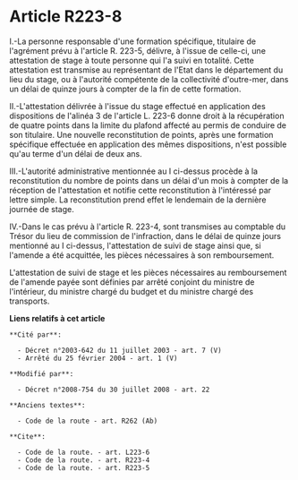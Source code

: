 # Article R223-8

I.-La personne responsable d'une formation spécifique, titulaire de l'agrément prévu à l'article R. 223-5, délivre, à l'issue
de celle-ci, une attestation de stage à toute personne qui l'a suivi en totalité. Cette attestation est transmise au
représentant de l'Etat dans le département du lieu du stage, ou à l'autorité compétente de la collectivité d'outre-mer, dans
un délai de quinze jours à compter de la fin de cette formation. 

II.-L'attestation délivrée à l'issue du stage effectué en application des dispositions de l'alinéa 3 de l'article L. 223-6
donne droit à la récupération de quatre points dans la limite du plafond affecté au permis de conduire de son titulaire. Une
nouvelle reconstitution de points, après une formation spécifique effectuée en application des mêmes dispositions, n'est
possible qu'au terme d'un délai de deux ans. 

III.-L'autorité administrative mentionnée au I ci-dessus procède à la reconstitution du nombre de points dans un délai d'un
mois à compter de la réception de l'attestation et notifie cette reconstitution à l'intéressé par lettre simple. La
reconstitution prend effet le lendemain de la dernière journée de stage. 

IV.-Dans le cas prévu à l'article R. 223-4, sont transmises au comptable du Trésor du lieu de commission de l'infraction,
dans le délai de quinze jours mentionné au I ci-dessus, l'attestation de suivi de stage ainsi que, si l'amende a été
acquittée, les pièces nécessaires à son remboursement.

L'attestation de suivi de stage et les pièces nécessaires au remboursement de l'amende payée sont définies par arrêté
conjoint du ministre de l'intérieur, du ministre chargé du budget et du ministre chargé des transports.

**Liens relatifs à cet article**

	**Cité par**:

	  - Décret n°2003-642 du 11 juillet 2003 - art. 7 (V)
	  - Arrêté du 25 février 2004 - art. 1 (V)

	**Modifié par**:

	  - Décret n°2008-754 du 30 juillet 2008 - art. 22

	**Anciens textes**:

	  - Code de la route - art. R262 (Ab)

	**Cite**:

	  - Code de la route. - art. L223-6
	  - Code de la route. - art. R223-4
	  - Code de la route. - art. R223-5
